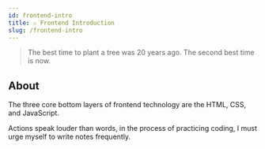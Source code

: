 ```yaml
---
id: frontend-intro
title: ⚔️ Frontend Introduction
slug: /frontend-intro
---
```


> The best time to plant a tree was 20 years ago. The second best time is now.

## About

The three core bottom layers of frontend technology are the HTML, CSS, and JavaScript.

Actions speak louder than words, in the process of practicing coding, I must urge myself to write notes frequently.
